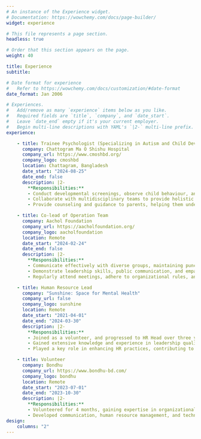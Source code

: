 ```yaml
---
# An instance of the Experience widget.
# Documentation: https://wowchemy.com/docs/page-builder/
widget: experience

# This file represents a page section.
headless: true

# Order that this section appears on the page.
weight: 40

title: Experience
subtitle:

# Date format for experience
#   Refer to https://wowchemy.com/docs/customization/#date-format
date_format: Jan 2006

# Experiences.
#   Add/remove as many `experience` items below as you like.
#   Required fields are `title`, `company`, and `date_start`.
#   Leave `date_end` empty if it's your current employer.
#   Begin multi-line descriptions with YAML's `|2-` multi-line prefix.
experience:

    - title: Trainee Psychologist (Specializing in Autism and Child Development)
      company: Chattogram Ma O Shishu Hospital
      company_url: https://www.cmoshbd.org/
      company_logo: cmoshbd
      location: Chattagram, Bangladesh
      date_start: "2024-08-25"
      date_end: false
      description: |2-
        **Responsibilities:**
        - Conduct developmental screenings, observe child behaviour, and assist in personalized therapy plans.
        - Collaborate with multidisciplinary teams to provide holistic care.
        - Provide counseling and guidance to parents, helping them understand and address their child'sdevelopmental needs effectively.

    - title: Co-lead of Operation Team
      company: Aachol Foundation
      company_url: https://aacholfoundation.org/
      company_logo: aacholfoundation
      location: Remote
      date_start: "2024-02-24"
      date_end: false
      description: |2-
        **Responsibilities:**
        - Communicate effectively with diverse groups, maintaining punctuality and dedication to support the operations team. Manage teams with strong communication skills and responsible behavior.
        - Demonstrate leadership skills, public communication, and empathetic behavior while workingunder pressure. Excel in teamwork, critical thinking, and problem-solving capabilities.
        - Regularly attend meetings, adhere to organizational rules, and take responsibility during emergencies.Passionate about mental health and willing to volunteer.

    - title: Human Resource Lead
      company: "Sunshine: Space for Mental Health"
      company_url: false
      company_logo: sunshine
      location: Remote
      date_start: "2021-04-01"
      date_end: "2024-03-30"
      description: |2-
        **Responsibilities:**
        - Joined as a volunteer, and progressed to HR Head over three years, demonstrating patience, punctuality, empathy, and strong skill set.
        - Gained extensive knowledge and experience in leadership qualities while serving the organization.
        - Played a key role in enhancing HR practices, contributing to the overall growth and success of the organization.

    - title: Volunteer
      company: Bondhu
      company_url: https://www.bondhu-bd.com/
      company_logo: bondhu
      location: Remote
      date_start: "2023-07-01"
      date_end: "2023-10-30"
      description: |2-
        **Responsibilities:**
        - Volunteered for 4 months, gaining expertise in organizational skills, psychological career guidance, and marketing policies.
        - Developed communication, human resource management, and technical skills through hands-on experience.
design:
    columns: "2"
---
```

